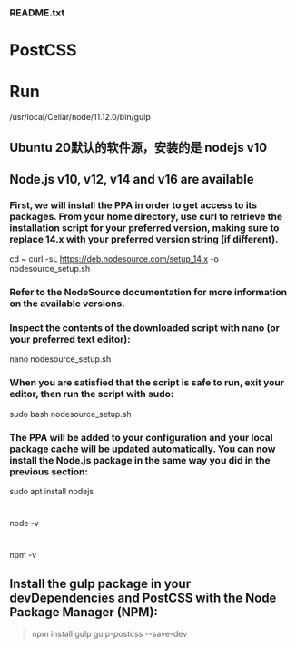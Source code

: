 ### README.txt


<!--  -->
# PostCSS
# Run
/usr/local/Cellar/node/11.12.0/bin/gulp



<!--  -->



<!--  -->
## Ubuntu 20默认的软件源，安装的是 nodejs v10
## Node.js v10, v12, v14 and v16 are available
### First, we will install the PPA in order to get access to its packages. From your home directory, use curl to retrieve the installation script for your preferred version, making sure to replace 14.x with your preferred version string (if different).

cd ~
curl -sL https://deb.nodesource.com/setup_14.x -o nodesource_setup.sh

### Refer to the NodeSource documentation for more information on the available versions.
### Inspect the contents of the downloaded script with nano (or your preferred text editor):

nano nodesource_setup.sh

### When you are satisfied that the script is safe to run, exit your editor, then run the script with sudo:

sudo bash nodesource_setup.sh

### The PPA will be added to your configuration and your local package cache will be updated automatically. You can now install the Node.js package in the same way you did in the previous section:

sudo apt install nodejs

#
node -v

#
npm -v

<!--  -->
## Install the gulp package in your devDependencies and PostCSS with the Node Package Manager (NPM):

> npm install gulp gulp-postcss --save-dev
